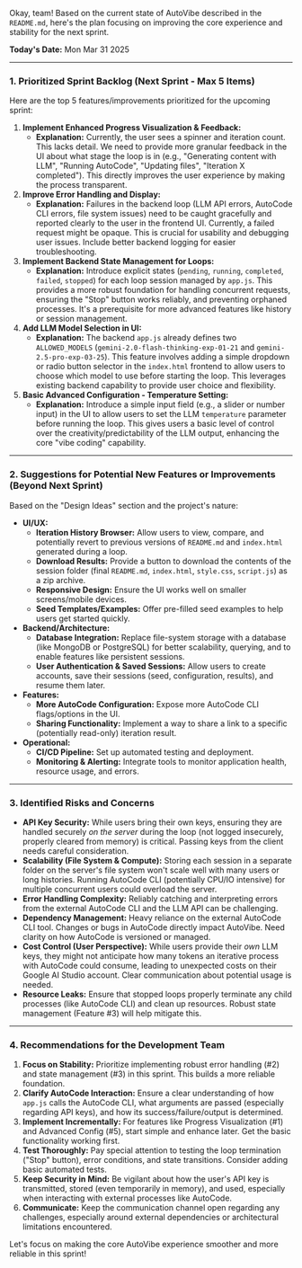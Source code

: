 Okay, team! Based on the current state of AutoVibe described in the `README.md`, here's the plan focusing on improving the core experience and stability for the next sprint.

**Today's Date:** Mon Mar 31 2025

---

### 1. Prioritized Sprint Backlog (Next Sprint - Max 5 Items)

Here are the top 5 features/improvements prioritized for the upcoming sprint:

1.  **Implement Enhanced Progress Visualization & Feedback:**
    *   **Explanation:** Currently, the user sees a spinner and iteration count. This lacks detail. We need to provide more granular feedback in the UI about what stage the loop is in (e.g., "Generating content with LLM", "Running AutoCode", "Updating files", "Iteration X completed"). This directly improves the user experience by making the process transparent.
2.  **Improve Error Handling and Display:**
    *   **Explanation:** Failures in the backend loop (LLM API errors, AutoCode CLI errors, file system issues) need to be caught gracefully and reported clearly to the user in the frontend UI. Currently, a failed request might be opaque. This is crucial for usability and debugging user issues. Include better backend logging for easier troubleshooting.
3.  **Implement Backend State Management for Loops:**
    *   **Explanation:** Introduce explicit states (`pending`, `running`, `completed`, `failed`, `stopped`) for each loop session managed by `app.js`. This provides a more robust foundation for handling concurrent requests, ensuring the "Stop" button works reliably, and preventing orphaned processes. It's a prerequisite for more advanced features like history or session management.
4.  **Add LLM Model Selection in UI:**
    *   **Explanation:** The backend `app.js` already defines two `ALLOWED_MODELS` (`gemini-2.0-flash-thinking-exp-01-21` and `gemini-2.5-pro-exp-03-25`). This feature involves adding a simple dropdown or radio button selector in the `index.html` frontend to allow users to choose which model to use before starting the loop. This leverages existing backend capability to provide user choice and flexibility.
5.  **Basic Advanced Configuration - Temperature Setting:**
    *   **Explanation:** Introduce a simple input field (e.g., a slider or number input) in the UI to allow users to set the LLM `temperature` parameter before running the loop. This gives users a basic level of control over the creativity/predictability of the LLM output, enhancing the core "vibe coding" capability.

---

### 2. Suggestions for Potential New Features or Improvements (Beyond Next Sprint)

Based on the "Design Ideas" section and the project's nature:

*   **UI/UX:**
    *   **Iteration History Browser:** Allow users to view, compare, and potentially revert to previous versions of `README.md` and `index.html` generated during a loop.
    *   **Download Results:** Provide a button to download the contents of the session folder (final `README.md`, `index.html`, `style.css`, `script.js`) as a zip archive.
    *   **Responsive Design:** Ensure the UI works well on smaller screens/mobile devices.
    *   **Seed Templates/Examples:** Offer pre-filled seed examples to help users get started quickly.
*   **Backend/Architecture:**
    *   **Database Integration:** Replace file-system storage with a database (like MongoDB or PostgreSQL) for better scalability, querying, and to enable features like persistent sessions.
    *   **User Authentication & Saved Sessions:** Allow users to create accounts, save their sessions (seed, configuration, results), and resume them later.
*   **Features:**
    *   **More AutoCode Configuration:** Expose more AutoCode CLI flags/options in the UI.
    *   **Sharing Functionality:** Implement a way to share a link to a specific (potentially read-only) iteration result.
*   **Operational:**
    *   **CI/CD Pipeline:** Set up automated testing and deployment.
    *   **Monitoring & Alerting:** Integrate tools to monitor application health, resource usage, and errors.

---

### 3. Identified Risks and Concerns

*   **API Key Security:** While users bring their own keys, ensuring they are handled securely *on the server* during the loop (not logged insecurely, properly cleared from memory) is critical. Passing keys from the client needs careful consideration.
*   **Scalability (File System & Compute):** Storing each session in a separate folder on the server's file system won't scale well with many users or long histories. Running AutoCode CLI (potentially CPU/IO intensive) for multiple concurrent users could overload the server.
*   **Error Handling Complexity:** Reliably catching and interpreting errors from the external AutoCode CLI and the LLM API can be challenging.
*   **Dependency Management:** Heavy reliance on the external AutoCode CLI tool. Changes or bugs in AutoCode directly impact AutoVibe. Need clarity on how AutoCode is versioned or managed.
*   **Cost Control (User Perspective):** While users provide their *own* LLM keys, they might not anticipate how many tokens an iterative process with AutoCode could consume, leading to unexpected costs on their Google AI Studio account. Clear communication about potential usage is needed.
*   **Resource Leaks:** Ensure that stopped loops properly terminate any child processes (like AutoCode CLI) and clean up resources. Robust state management (Feature #3) will help mitigate this.

---

### 4. Recommendations for the Development Team

1.  **Focus on Stability:** Prioritize implementing robust error handling (#2) and state management (#3) in this sprint. This builds a more reliable foundation.
2.  **Clarify AutoCode Interaction:** Ensure a clear understanding of how `app.js` calls the AutoCode CLI, what arguments are passed (especially regarding API keys), and how its success/failure/output is determined.
3.  **Implement Incrementally:** For features like Progress Visualization (#1) and Advanced Config (#5), start simple and enhance later. Get the basic functionality working first.
4.  **Test Thoroughly:** Pay special attention to testing the loop termination ("Stop" button), error conditions, and state transitions. Consider adding basic automated tests.
5.  **Keep Security in Mind:** Be vigilant about how the user's API key is transmitted, stored (even temporarily in memory), and used, especially when interacting with external processes like AutoCode.
6.  **Communicate:** Keep the communication channel open regarding any challenges, especially around external dependencies or architectural limitations encountered.

Let's focus on making the core AutoVibe experience smoother and more reliable in this sprint!